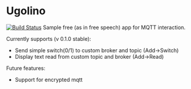 # Ugolino
[![Build Status](https://travis-ci.org/Zeegomo/ugolino.svg?branch=master)](https://travis-ci.org/Zeegomo/ugolino)
Sample free (as in free speech) app for MQTT interaction.

Currently supports (v 0.1.0 stable):
* Send simple switch(0/1) to custom broker and topic (Add->Switch)
* Display text read from custom topic and broker (Add->Read)

Future features:
* Support for encrypted mqtt
